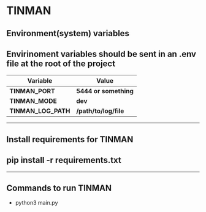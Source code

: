# TINMAN #


## Environment(system) variables ##
## Envirinoment variables should be sent in an .env file at the root of the project ##

Variable  | Value
------------- | -------------
**TINMAN_PORT**  | **5444 or something**
**TINMAN_MODE**  | **dev**
**TINMAN_LOG_PATH**  | **/path/to/log/file**
- - - -

## Install requirements for TINMAN ##

## pip install -r requirements.txt

- - - -

## Commands to run TINMAN ##

* python3 main.py
